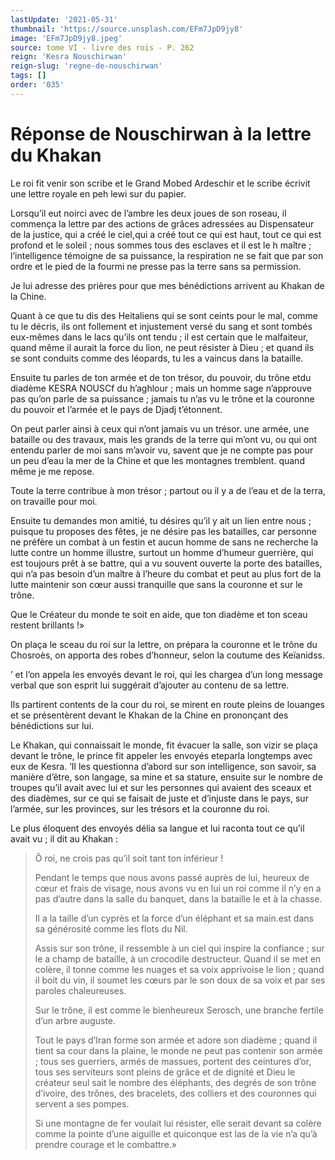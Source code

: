 ```yaml
---
lastUpdate: '2021-05-31'
thumbnail: 'https://source.unsplash.com/EFm7JpD9jy8'
image: 'EFm7JpD9jy8.jpeg'
source: tome VI - livre des rois - P. 262
reign: 'Kesra Nouschirwan'
reign-slug: 'regne-de-nouschirwan'
tags: []
order: '035'
---
```


# Réponse de Nouschirwan à la lettre du Khakan

Le roi fit venir son scribe et le Grand Mobed Ardeschir et le scribe écrivit une lettre royale en peh lewi sur du papier.

Lorsqu’il eut noirci avec de l’ambre les deux joues de son roseau, il commença la lettre par des actions de grâces adressées au Dispensateur de la justice, qui a créé le cieI,qui a créé tout ce qui est haut, tout ce qui est profond et le soleil ; nous sommes tous des esclaves et il est le h maître ; l’intelligence témoigne de sa puissance, la respiration ne se fait que par son ordre et le pied de la fourmi ne presse pas la terre sans sa permission.

Je lui adresse des prières pour que mes bénédictions arrivent au Khakan de la Chine.

Quant à ce que tu dis des Heitaliens qui se sont ceints pour le mal, comme tu le décris, ils ont follement et injustement versé du sang et sont tombés eux-mêmes dans le lacs qu’ils ont tendu ; il est certain que le malfaiteur, quand même il aurait la force du lion, ne peut résister à Dieu ; et quand ils se sont conduits comme des léopards, tu les a vaincus dans la bataille.

Ensuite tu parles de ton armée et de ton trésor, du pouvoir, du trône etdu diadème KESRA NOUSCf du h’aghlour ; mais un homme sage n’approuve pas qu’on parle de sa puissance ; jamais tu n’as vu le trône et la couronne du pouvoir et l’armée et le pays de Djadj t’étonnent.

On peut parler ainsi à ceux qui n’ont jamais vu un trésor. une armée, une bataille ou des travaux, mais les grands de la terre qui m’ont vu, ou qui ont entendu parler de moi sans m’avoir vu, savent que je ne compte pas pour un peu d’eau la mer de la Chine et que les montagnes tremblent. quand même je me repose.

Toute la terre contribue à mon trésor ; partout ou il y a de l’eau et de la terra, on travaille pour moi.

Ensuite tu demandes mon amitié, tu désires qu’il y ait un lien entre nous ; puisque tu proposes des fêtes, je ne désire pas les batailles, car personne ne préfère un combat à un festin et aucun homme de sans ne recherche la lutte contre un homme illustre, surtout un homme d’humeur guerrière, qui est toujours prêt à se battre, qui a vu souvent ouverte la porte des batailles, qui n’a pas besoin d’un maître à l’heure du combat et peut au plus fort de la lutte maintenir son cœur aussi tranquille que sans la couronne et sur le trône.

Que le Créateur du monde te soit en aide, que ton diadème et ton sceau restent brillants !»

On plaça le sceau du roi sur la lettre, on prépara la couronne et le trône du Chosroès, on apporta des robes d’honneur, selon la coutume des Keïanidss.

’
et l’on appela les envoyés devant le roi, qui les chargea d’un long message verbal que son esprit lui suggérait d’ajouter au contenu de sa lettre.

Ils partirent contents de la cour du roi, se mirent en route pleins de louanges et se présentèrent devant le Khakan de la Chine en prononçant des bénédictions sur lui.

Le Khakan, qui connaissait le monde, fit évacuer la salle, son vizir se plaça devant le trône, le prince fit appeler les envoyés eteparla longtemps avec eux de Kesra. ’Il les questionna d’abord sur son intelligence, son savoir, sa manière d’être, son langage, sa mine et sa stature, ensuite sur le nombre de troupes qu’il avait avec lui et sur les personnes qui avaient des sceaux et des diadèmes, sur ce qui se faisait de juste et d’injuste dans le pays, sur l’armée, sur les provinces, sur les trésors et la couronne du roi.

Le plus éloquent des envoyés délia sa langue et lui raconta tout ce qu’il avait vu ; il dit au Khakan :

> Ô roi, ne crois pas qu’il soit tant ton inférieur !
>
> Pendant le temps que nous avons passé auprès de lui, heureux de cœur et frais de visage, nous avons vu en lui un roi comme il n’y en a pas d’autre dans la salle du banquet, dans la bataille le et à la chasse.
>
> Il a la taille d’un cyprès et la force d’un éléphant et sa main.est dans sa générosité comme les flots du Nil.
>
> Assis sur son trône, il ressemble à un ciel qui inspire la confiance ; sur le a champ de bataille, à un crocodile destructeur. 
 Quand il se met en colère, il tonne comme les nuages et sa voix apprivoise le lion ; quand il boit du vin, il soumet les cœurs par le son doux de sa voix et par ses paroles chaleureuses.
>
> Sur le trône, il est comme le bienheureux Serosch, une branche fertile d’un arbre auguste.
>
> Tout le pays d’Iran forme son armée et adore son diadème ; quand il tient sa cour dans la plaine, le monde ne peut pas contenir son armée ; tous ses guerriers, armés de massues, portent des ceintures d’or, tous ses serviteurs sont pleins de grâce et de dignité et Dieu le créateur seul sait le nombre des éléphants, des degrés de son trône d’ivoire, des trônes, des bracelets, des colliers et des couronnes qui servent a ses pompes.
>
> Si une montagne de fer voulait lui résister, elle serait devant sa colère comme la pointe d’une aiguille et quiconque est las de la vie n’a qu’à prendre courage et le combattre.»
